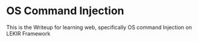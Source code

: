 # OS Command Injection

 This is the Writeup for learning web, specifically OS command Injection on LEKIR Framework
